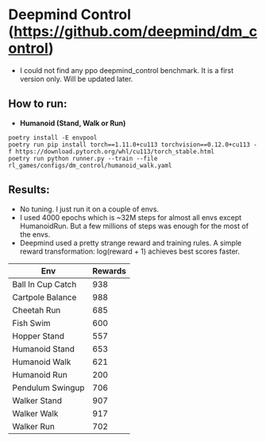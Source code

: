 # Deepmind Control (https://github.com/deepmind/dm_control)  

* I could not find any ppo deepmind_control benchmark. It is a first version only. Will be updated later.

## How to run:
* **Humanoid (Stand, Walk or Run)** 
```
poetry install -E envpool
poetry run pip install torch==1.11.0+cu113 torchvision==0.12.0+cu113 -f https://download.pytorch.org/whl/cu113/torch_stable.html
poetry run python runner.py --train --file rl_games/configs/dm_control/humanoid_walk.yaml
```

## Results:

* No tuning. I just run it on a couple of envs.
* I used 4000 epochs which is ~32M steps for almost all envs except HumanoidRun. But a few millions of steps was enough for the most of the envs.
* Deepmind used a pretty strange reward and training rules. A simple reward transformation: log(reward + 1) achieves best scores faster.

| Env           | Rewards       |
| ------------- | ------------- |
| Ball In Cup Catch  | 938  |
| Cartpole Balance  | 988  |
| Cheetah Run | 685  |
| Fish Swim  | 600  |
| Hopper Stand  | 557  |
| Humanoid Stand  | 653  |
| Humanoid Walk  | 621  |
| Humanoid Run  | 200  |
| Pendulum Swingup  | 706  |
| Walker Stand  | 907  |
| Walker Walk  | 917  |
| Walker Run  | 702  |
